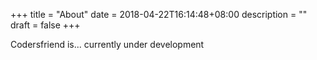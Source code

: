 +++
title = "About"
date = 2018-04-22T16:14:48+08:00
description = ""
draft = false
+++


Codersfriend is... currently under development